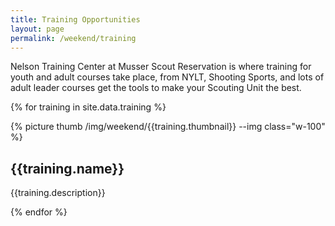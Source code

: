 ```yaml
---
title: Training Opportunities
layout: page
permalink: /weekend/training
---
```


Nelson Training Center at Musser Scout Reservation is where training for youth and adult courses take place, from NYLT, Shooting Sports, and lots of adult leader courses get the tools to make your Scouting Unit the best.

{% for training in site.data.training %}
<div class="card my-3">
  <div class="row">
    <div class="col-md-3">
      {% picture thumb /img/weekend/{{training.thumbnail}} --img class="w-100" %}
    </div>
    <div class="col-md-9 p-3">
      <div class="card-block px-3">
        <h2 class="card-title">{{training.name}}</h2>
        <p class="card-text">{{training.description}}</p>
      </div>
    </div>
  </div>
</div>
{% endfor %}
